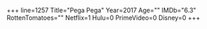 +++
line=1257
Title="Pega Pega"
Year=2017
Age=""
IMDb="6.3"
RottenTomatoes=""
Netflix=1
Hulu=0
PrimeVideo=0
Disney=0
+++

